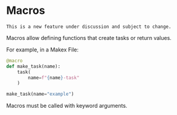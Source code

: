 # Macros

```{note}
This is a new feature under discussion and subject to change. 
```

Macros allow defining functions that create tasks or return values.

For example, in a Makex File:

```python
@macro
def make_task(name):
    task(
        name=f"{name}-task"
    )

make_task(name="example")
```

Macros must be called with keyword arguments.